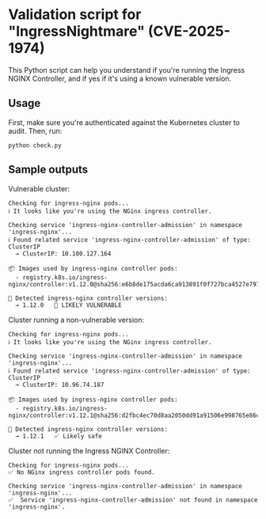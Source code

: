 # Validation script for "IngressNightmare" (CVE-2025-1974)

This Python script can help you understand if you're running the Ingress NGINX Controller, and if yes if it's using a known vulnerable version.

## Usage

First, make sure you're authenticated against the Kubernetes cluster to audit. Then, run:

```
python check.py
```

## Sample outputs

Vulnerable cluster:

```
Checking for ingress-nginx pods...
ℹ️ It looks like you're using the NGinx ingress controller.

Checking service 'ingress-nginx-controller-admission' in namespace 'ingress-nginx'...
ℹ️ Found related service 'ingress-nginx-controller-admission' of type: ClusterIP
  → ClusterIP: 10.100.127.164

📦 Images used by ingress-nginx controller pods:
  - registry.k8s.io/ingress-nginx/controller:v1.12.0@sha256:e6b8de175acda6ca913891f0f727bca4527e797d52688cbe9fec9040d6f6b6fa

🔢 Detected ingress-nginx controller versions:
  → 1.12.0   🛑 LIKELY VULNERABLE
```

Cluster running a non-vulnerable version:

```
Checking for ingress-nginx pods...
ℹ️ It looks like you're using the NGinx ingress controller.

Checking service 'ingress-nginx-controller-admission' in namespace 'ingress-nginx'...
ℹ️ Found related service 'ingress-nginx-controller-admission' of type: ClusterIP
  → ClusterIP: 10.96.74.187

📦 Images used by ingress-nginx controller pods:
  - registry.k8s.io/ingress-nginx/controller:v1.12.1@sha256:d2fbc4ec70d8aa2050dd91a91506e998765e86c96f32cffb56c503c9c34eed5b

🔢 Detected ingress-nginx controller versions:
  → 1.12.1   ✅ Likely safe
```

Cluster not running the Ingress NGINX Controller:

```
Checking for ingress-nginx pods...
✅ No NGinx ingress controller pods found.

Checking service 'ingress-nginx-controller-admission' in namespace 'ingress-nginx'...
✅  Service 'ingress-nginx-controller-admission' not found in namespace 'ingress-nginx'.
```